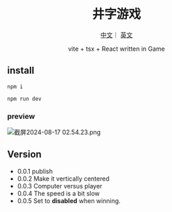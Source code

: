 <h1 align="center">井字游戏</h1>
<div align="center">
<p align="center">
  <a href="./README.md">中文</a>｜
  <a href="./English.md">英文</a>
</p>

vite + tsx + React written in Game 
</div>

## install

```
npm i 

npm run dev
```

###  preview

![截屏2024-08-17 02.54.23.png](https://p0-xtjj-private.juejin.cn/tos-cn-i-73owjymdk6/1b1a3e75970d47ccb2a62cc57c8e2b5a~tplv-73owjymdk6-jj-mark:0:0:0:0:q75.awebp?policy=eyJ2bSI6MywidWlkIjoiMjc4ODAxNzIyMDg5OTMzNiJ9&rk3s=e9ecf3d6&x-orig-authkey=f32326d3454f2ac7e96d3d06cdbb035152127018&x-orig-expires=1723920897&x-orig-sign=EY0V96W21wKGS8B%2BLCrsMkWtFFE%3D)


## Version

* 0.0.1 publish
* 0.0.2 Make it vertically centered
* 0.0.3 Computer versus player
* 0.0.4 The speed is a bit slow
* 0.0.5 Set to **disabled** when winning.
